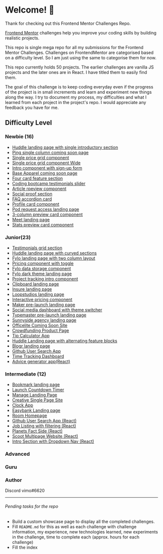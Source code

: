# Welcome! 👋

Thank for checking out this Frontend Mentor Challenges Repo.

[Frontend Mentor](https://www.frontendmentor.io) challenges help you improve your coding skills by building realistic projects.

This repo is single mega repo for all my submissions for the Frontend Mentor Challenges.
Challenges on FrontendMentor are categorised based on a difficulty level. So I am just using the same to categorise them for now.

This repo currently holds 50 projects. The earlier challenges are vanilla JS projects and the later ones are in React. I have titled them to easily find them.

The goal of this challenge is to keep coding everyday even if the progress of the project is in small increments and learn and experiment new things along the way. I try to document my process, my difficulties and what I learned from each project in the project's repo. I would appreciate any feedback you have for me.

## Difficulty Level

### Newbie (16)

- [Huddle landing page with single introductory section](/huddle-landing-page-with-single-introductory-section/)
- [Ping single column coming soon page](/ping-coming-soon-page/)
- [Single price grid component](/single-price-grid-component/)
- [Single price grid component Wide](/single-price-grid-component-wide/)
- [Intro component with sign-up form](/intro-component-with-signup-form/)
- [Base Apparel coming soon page](/base-apparel-coming-soon/)
- [Four card feature section](/four-card-feature-section/)
- [Coding bootcamp testimonials slider](/coding-bootcamp-testimonials-slider/)
- [Article rpeview component](/article-preview-component/)
- [Social proof section](/social-proof-section/)
- [FAQ accordion card](/faq-accordion-card/)
- [Profile card component](/profile-card-component/)
- [Pod request access landing page](/pod-request-access-landing-page/)
- [3-column preview card component](/3-column-preview-card-component/)
- [Meet landing page](/meet-landing-page/)
- [Stats preview card component](/stats-preview-card-component/)

### Junior(23)

- [Testimonials grid section](/testimonials-grid-section/)
- [Huddle landing page with curved sections](/huddle-landing-page-with-curved-sections/)
- [Fylo landing page with two column layout](/fylo-landing-page-with-two-column-layout/)
- [Pricing component with toggle](/pricing-component-with-toggle/)
- [Fylo data storage component](/fylo-data-storage-component/)
- [Fylo dark theme landing page](/fylo-dark-theme-landing-page/)
- [Project tracking intro component](/project-tracking-intro-component/)
- [Clipboard landing page](/clipboard-landing-page/)
- [Insure landing page](/insure-landing-page/)
- [Loopstudios landing page](/loopstudios-landing-page/)
- [Interactive pricing component](/interactive-pricing-component/)
- [Maker pre-launch landing page](/maker-pre-launch-landing-page/)
- [Social media dashboard with theme switcher](/social-media-dashboard-with-theme-switcher/)
- [Typemaster pre-launch landing page](/typemaster-pre-launch-landing-page/)
- [Sunnyside agency landing page](/sunnyside-agency-landing-page/)
- [Officelite Coming Soon Site](/officelite-coming-soon-site/)
- [Crowdfunding Product Page](/crowdfunding-product-page/)
- [Tip Calculator App](/tip-calculator-app/)
- [Huddle Landing page with alternating feature blocks](/huddle-landing-page-with-alternating-feature-blocks/)
- [Blogr landing page](/blogr-landing-page/)
- [Github User Search App](/github-user-search-app/)
- [Time Tracking Dashboard](/time-tracking-dashboard/)
- [Advice generator app(React)](/advice-generator-app-react/)


### Intermediate (12)

- [Bookmark landing page](/bookmark-landing-page/)
- [Launch Countdown Timer](/launch-countdown-timer/)
- [Manage Landing Page](/manage-landing-page/)
- [Creative Single Page Site](/creative-single-page-site/)
- [Clock App](/clock-app/)
- [Easybank Landing page](/easybank-landing-page/)
- [Room Homepage](/room-homepage/)
- [Github User Search App (React)](/github-user-search-app-v2/)
- [Job Listing with filtering (React)](/job-listings-with-filter-react/)
- [Planets Fact Side (React)](/planets-fact-site-react/)
- [Scoot Multipage Website (React)](/scoot-website-react/)
- [Intro Section with Dropdown Nav (React)](/intro-section-with-dropdown-navigation-react/)

### Advanced

### Guru

### Author

Discord vimo#6620

---

###### Pending tasks for the repo

- Build a custom showcase page to display all the completed challenges.
- Fill `README.md` for this as well as each challenge with challenge information, my experience, new technologies learned, new experiments in the challenge, time to complete each (approx. hours for each challenge)
- Fill the index
